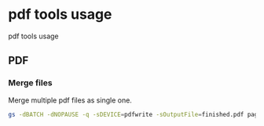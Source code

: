 # pdf tools usage

pdf tools usage
<!--more--> 
## PDF
### Merge files
Merge multiple pdf files as single one.
```bash
gs -dBATCH -dNOPAUSE -q -sDEVICE=pdfwrite -sOutputFile=finished.pdf page1.pdf page2.pdf
```

